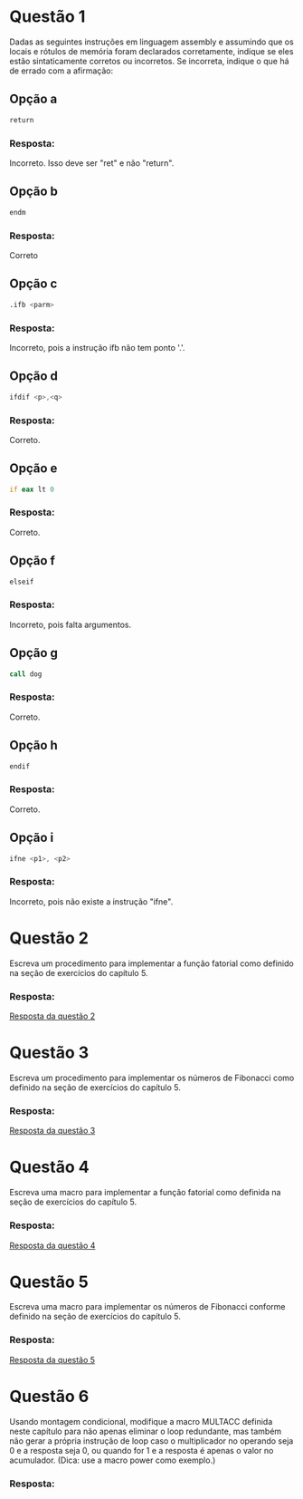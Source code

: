 # Questão 1
Dadas as seguintes instruções em linguagem assembly e assumindo que os locais e rótulos de memória foram declarados corretamente, indique se eles estão sintaticamente corretos ou incorretos. Se incorreta, indique o que há de errado com a afirmação:

## Opção a
```asm
return
```
### Resposta:
Incorreto. Isso deve ser "ret" e não "return".

## Opção b
```asm
endm
```
### Resposta:
Correto

## Opção c
```asm
.ifb <parm>
```

### Resposta:
Incorreto, pois a instrução ifb não tem ponto '.'.

## Opção d

```asm
ifdif <p>,<q>
```

### Resposta:
Correto.

## Opção e
```asm
if eax lt 0
```

### Resposta:
Correto.

## Opção f
```asm
elseif
```

### Resposta:
Incorreto, pois falta argumentos.

## Opção g
```asm
call dog
```

### Resposta:
Correto.

## Opção h
```asm
endif
```
### Resposta:
Correto.

## Opção i
```asm
ifne <p1>, <p2>
```
### Resposta:
Incorreto, pois não existe a instrução "ifne".

# Questão 2
Escreva um procedimento para implementar a função fatorial como definido na seção de exercícios do capítulo 5.

### Resposta:
[Resposta da questão 2](https://github.com/alissonrodrigues0120/ASSEMBLY-ARQ-1/blob/main/lista7/question2.asm)

# Questão 3
Escreva um procedimento para implementar os números de Fibonacci como definido na seção de exercícios do capítulo 5.

### Resposta:
[Resposta da questão 3](https://github.com/alissonrodrigues0120/ASSEMBLY-ARQ-1/blob/main/lista7/question3.asm)

# Questão 4
Escreva uma macro para implementar a função fatorial como definida na seção de exercícios do capítulo 5.

### Resposta:
[Resposta da questão 4](https://github.com/alissonrodrigues0120/ASSEMBLY-ARQ-1/blob/main/lista7/question4.asm)

# Questão 5
Escreva uma macro para implementar os números de Fibonacci conforme definido na seção de exercícios do capítulo 5.

### Resposta:
[Resposta da questão 5](https://github.com/alissonrodrigues0120/ASSEMBLY-ARQ-1/blob/main/lista7/question5.asm)

# Questão 6
Usando montagem condicional, modifique a macro MULTACC definida neste capítulo para não apenas eliminar o loop redundante, mas também não gerar a própria instrução de loop caso o multiplicador no operando seja 0 e a resposta seja 0, ou quando for 1 e a resposta é apenas o valor no acumulador. (Dica: use a macro power como exemplo.)

### Resposta:



